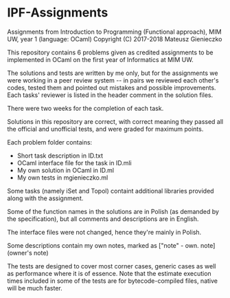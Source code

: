 # IPF-Assignments
Assignments from Introduction to Programming (Functional approach), 
MIM UW, year 1 (language: OCaml)
Copyright (C) 2017-2018 Mateusz Gienieczko

This repository contains 6 problems given as credited assignments
to be implemented in OCaml on the first year of Informatics at MIM UW.

The solutions and tests are written by me only, but for the assignments
we were working in a peer review system -- in pairs we reviewed each other's
codes, tested them and pointed out mistakes and possible improvements.
Each tasks' reviewer is listed in the header comment in the solution files.

There were two weeks for the completion of each task.

Solutions in this repository are correct, with correct meaning they passed
all the official and unofficial tests, and were graded for maximum points.

Each problem folder contains:

- Short task description in ID.txt
- OCaml interface file for the task in ID.mli
- My own solution in OCaml in ID.ml
- My own tests in mgienieczko.ml

Some tasks (namely iSet and Topol) containt additional libraries
provided along with the assignment.

Some of the function names in the solutions are in Polish 
(as demanded by the specification), 
but all comments and descriptions are in English.

The interface files were not changed, hence they're mainly in Polish.

Some descriptions contain my own notes, marked as
["note" - own. note] (owner's note)

The tests are designed to cover most corner cases, generic cases as well as
performance where it is of essence. Note that the estimate execution times
included in some of the tests are for bytecode-compiled files, native will
be much faster.

